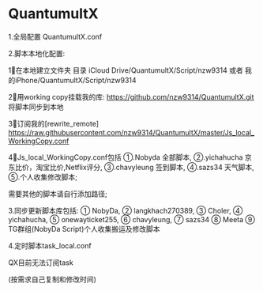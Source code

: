 # QuantumultX
1.全局配置 
QuantumultX.conf


2.脚本本地化配置:

1⃣️在本地建立文件夹
目录 iCloud Drive/QuantumultX/Script/nzw9314
或者 我的iPhone/QuantumultX/Script/nzw9314

2⃣️用working copy挂载我的库:
https://github.com/nzw9314/QuantumultX.git
将脚本同步到本地


3⃣️订阅我的[rewrite_remote]
https://raw.githubusercontent.com/nzw9314/QuantumultX/master/Js_local_WorkingCopy.conf

4⃣️Js_local_WorkingCopy.conf包括
①.Nobyda 全部脚本,
②.yichahucha 京东比价，淘宝比价,Netflix评分,
③.chavyleung 签到脚本,
④.sazs34 天气脚本,
⑤.个人收集修改脚本;

需要其他的脚本请自行添加路径;

3.同步更新脚本库包括:
① NobyDa,
② langkhach270389,
③ Choler,
④ yichahucha,
⑤ onewayticket255,
⑥ chavyleung,
⑦ sazs34
⑧ Meeta
⑨ TG群组(NobyDa Script)个人收集搬运及修改脚本

4.定时脚本task_local.conf

QX目前无法订阅task

(按需求自己复制和修改时间)